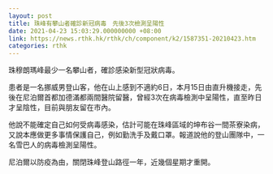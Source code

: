 ```yaml
---
layout: post
title: 珠峰有攀山者確診新冠病毒　先後3次檢測呈陽性
date: 2021-04-23 15:03:29.000000000 +08:00
link: https://news.rthk.hk/rthk/ch/component/k2/1587351-20210423.htm
categories: rthk
---
```


珠穆朗瑪峰最少一名攀山者，確診感染新型冠狀病毒。

患者是一名挪威男登山客，他在山上感到不適約6日，本月15日由直升機接走，先後在尼泊爾首都加德滿都兩間醫院留醫，曾經3次在病毒檢測中呈陽性，直至昨日才呈陰性，目前與朋友留在市內。

他說不能確定自己如何受病毒感染，估計可能在珠峰區域的坤布谷一間茶寮染病，又說本應做更多事情保護自己，例如勤洗手及戴口罩。報道說他的登山團隊中，一名雪巴人的病毒檢測呈陽性。

尼泊爾以防疫為由，關閉珠峰登山路徑一年，近幾個星期才重開。

